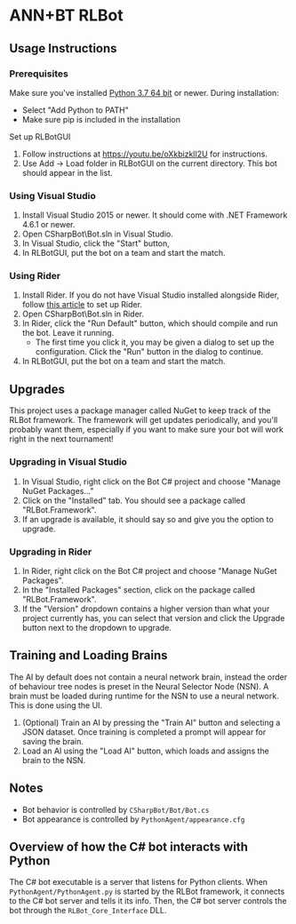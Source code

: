 # ANN+BT RLBot

## Usage Instructions

### Prerequisites
Make sure you've installed [Python 3.7 64 bit](https://www.python.org/ftp/python/3.7.3/python-3.7.3-amd64.exe) or newer. During installation:
   - Select "Add Python to PATH"
   - Make sure pip is included in the installation
   
Set up RLBotGUI
1. Follow instructions at https://youtu.be/oXkbizklI2U for instructions.
1. Use Add -> Load folder in RLBotGUI on the current directory. This bot should appear in the list.


### Using Visual Studio
1. Install Visual Studio 2015 or newer. It should come with .NET Framework 4.6.1 or newer.
1. Open CSharpBot\Bot.sln in Visual Studio.
1. In Visual Studio, click the "Start" button, 
1. In RLBotGUI, put the bot on a team and start the match.

### Using Rider
1. Install Rider. If you do not have Visual Studio installed alongside Rider, follow [this article](https://rider-support.jetbrains.com/hc/en-us/articles/207288089-Using-Rider-under-Windows-without-Visual-Studio-prerequisites) to set up Rider.
1. Open CSharpBot\Bot.sln in Rider.
1. In Rider, click the "Run Default" button, which should compile and run the bot. Leave it running.
   - The first time you click it, you may be given a dialog to set up the configuration. Click the "Run" button in the dialog to continue.
1. In RLBotGUI, put the bot on a team and start the match.

## Upgrades

This project uses a package manager called NuGet to keep track of the RLBot framework.
The framework will get updates periodically, and you'll probably want them, especially if you want to make sure
your bot will work right in the next tournament!

### Upgrading in Visual Studio
1. In Visual Studio, right click on the Bot C# project and choose "Manage NuGet Packages..."
1. Click on the "Installed" tab. You should see a package called "RLBot.Framework".
1. If an upgrade is available, it should say so and give you the option to upgrade.

### Upgrading in Rider
1. In Rider, right click on the Bot C# project and choose "Manage NuGet Packages".
1. In the "Installed Packages" section, click on the package called "RLBot.Framework".
1. If the "Version" dropdown contains a higher version than what your project currently has, you can select that version and click the Upgrade button next to the dropdown to upgrade.

## Training and Loading Brains

The AI by default does not contain a neural network brain, instead the order of behaviour tree nodes is preset in the Neural Selector Node (NSN). A brain must be loaded during runtime for the NSN to use a neural network. This is done using the UI.

1. (Optional) Train an AI by pressing the "Train AI" button and selecting a JSON dataset. Once training is completed a prompt will appear for saving the brain.
2. Load an AI using the "Load AI" button, which loads and assigns the brain to the NSN.

## Notes

- Bot behavior is controlled by `CSharpBot/Bot/Bot.cs`
- Bot appearance is controlled by `PythonAgent/appearance.cfg`

## Overview of how the C# bot interacts with Python

The C# bot executable is a server that listens for Python clients.
When `PythonAgent/PythonAgent.py` is started by the RLBot framework, it connects to the C# bot server and tells it its info.
Then, the C# bot server controls the bot through the `RLBot_Core_Interface` DLL.
